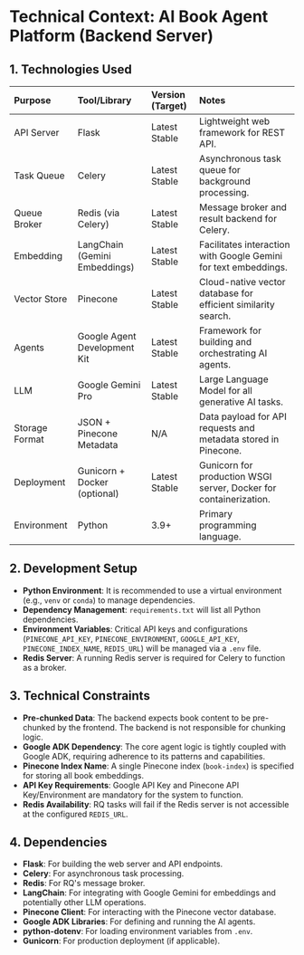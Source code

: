 # Technical Context: AI Book Agent Platform (Backend Server)

## 1. Technologies Used

| Purpose        | Tool/Library                  | Version (Target) | Notes                                                             |
| :------------- | :---------------------------- | :--------------- | :---------------------------------------------------------------- |
| API Server     | Flask                         | Latest Stable    | Lightweight web framework for REST API.                           |
| Task Queue     | Celery                        | Latest Stable    | Asynchronous task queue for background processing.                |
| Queue Broker   | Redis (via Celery)            | Latest Stable    | Message broker and result backend for Celery.                     |
| Embedding      | LangChain (Gemini Embeddings) | Latest Stable    | Facilitates interaction with Google Gemini for text embeddings.   |
| Vector Store   | Pinecone                      | Latest Stable    | Cloud-native vector database for efficient similarity search.     |
| Agents         | Google Agent Development Kit  | Latest Stable    | Framework for building and orchestrating AI agents.               |
| LLM            | Google Gemini Pro             | Latest Stable    | Large Language Model for all generative AI tasks.                 |
| Storage Format | JSON + Pinecone Metadata      | N/A              | Data payload for API requests and metadata stored in Pinecone.    |
| Deployment     | Gunicorn + Docker (optional)  | Latest Stable    | Gunicorn for production WSGI server, Docker for containerization. |
| Environment    | Python                        | 3.9+             | Primary programming language.                                     |

## 2. Development Setup

- **Python Environment**: It is recommended to use a virtual environment (e.g., `venv` or `conda`) to manage dependencies.
- **Dependency Management**: `requirements.txt` will list all Python dependencies.
- **Environment Variables**: Critical API keys and configurations (`PINECONE_API_KEY`, `PINECONE_ENVIRONMENT`, `GOOGLE_API_KEY`, `PINECONE_INDEX_NAME`, `REDIS_URL`) will be managed via a `.env` file.
- **Redis Server**: A running Redis server is required for Celery to function as a broker.

## 3. Technical Constraints

- **Pre-chunked Data**: The backend expects book content to be pre-chunked by the frontend. The backend is not responsible for chunking logic.
- **Google ADK Dependency**: The core agent logic is tightly coupled with Google ADK, requiring adherence to its patterns and capabilities.
- **Pinecone Index Name**: A single Pinecone index (`book-index`) is specified for storing all book embeddings.
- **API Key Requirements**: Google API Key and Pinecone API Key/Environment are mandatory for the system to function.
- **Redis Availability**: RQ tasks will fail if the Redis server is not accessible at the configured `REDIS_URL`.

## 4. Dependencies

- **Flask**: For building the web server and API endpoints.
- **Celery**: For asynchronous task processing.
- **Redis**: For RQ's message broker.
- **LangChain**: For integrating with Google Gemini for embeddings and potentially other LLM operations.
- **Pinecone Client**: For interacting with the Pinecone vector database.
- **Google ADK Libraries**: For defining and running the AI agents.
- **python-dotenv**: For loading environment variables from `.env`.
- **Gunicorn**: For production deployment (if applicable).
